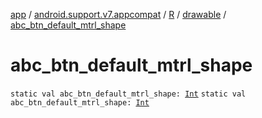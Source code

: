 [app](../../../index.md) / [android.support.v7.appcompat](../../index.md) / [R](../index.md) / [drawable](index.md) / [abc_btn_default_mtrl_shape](.)

# abc_btn_default_mtrl_shape

`static val abc_btn_default_mtrl_shape: `[`Int`](https://kotlinlang.org/api/latest/jvm/stdlib/kotlin/-int/index.html)
`static val abc_btn_default_mtrl_shape: `[`Int`](https://kotlinlang.org/api/latest/jvm/stdlib/kotlin/-int/index.html)